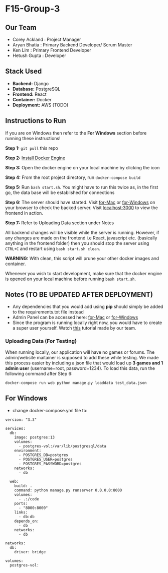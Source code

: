 # F15-Group-3

## Our Team
- Corey Ackland : Project Manager 
- Aryan Bhatia : Primary Backend Developer/ Scrum Master 
- Ken Lim : Primary Frontend Developer
- Hetush Gupta : Developer 

## Stack Used
- **Backend:** Django
- **Database:** PostgreSQL 
- **Frontend:** React
- **Container:** Docker
- **Deployment:** AWS (TODO)

## Instructions to Run
If you are on Windows then refer to the **For Windows** section before running these instructions!
<br>

**Step 1:** `git pull` this repo
<br>

**Step 2:** [Install Docker Engine](https://docs.docker.com/engine/install/)
<br>

**Step 3:** Open the docker engine on your local machine by clicking the icon 
<br>

**Step 4:** From the root project directory, run `docker-compose build`
<br>

**Step 5:** Run `bash start.sh`. You might have to run this twice as, in the first go, the data base will be established for connections
<br>

**Step 6:** The server should have started. Visit [for-Mac](http://0.0.0.0:8000/api) or [for-Windows](http://127.0.0.1:8000/api) on your browser to check the backed server. Visit [localhost:3000](http://localhost:3000) to view the 
frontend in action. 
<br>

**Step 7:** Refer to Uploading Data section under Notes
<br>

All backend changes will be visible while the server is running. 
However, if any changes are made on the frontend i.e React, javascript etc. (basically anything in the frontend folder) then you should stop the server using `CTRL+C` and restart using `bash start.sh clean`. 

**WARNING:** With clean, this script will prune your other docker images and container. 

Whenever you wish to start development, make sure that the docker engine is opened on your local machine
before running `bash start.sh`.

## Notes (TO BE UPDATED AFTER DEPLOYMENT)
- Any dependencies that you would add using **pip** should simply be added to the requirements.txt file instead
- Admin Panel can be accessed here: [for-Mac](http://0.0.0.0:8000/admin) or [for-Windows](http://127.0.0.1:8000/admin) 
- Since the program is running locally right now, you would have to create a super user yourself. Watch [this]() tutorial made by our team. 

### Uploading Data (For Testing)
When running locally, our application will have no games or forums. The admin/website maitainer is supposed to add these while testing. We made this process easier by including a json file that would load up **3 games and 1 admin user** (username=root, password=1234). To load this data, run the following command after Step 6:

`docker-compose run web python manage.py loaddata test_data.json`
<br>

## For Windows
- change docker-compose.yml file to:
```
version: "3.3"

services:
  db:
    image: postgres:13
    volumes:
      - postgres-vol:/var/lib/postgresql/data
    environment:
      - POSTGRES_DB=postgres
      - POSTGRES_USER=postgres
      - POSTGRES_PASSWORD=postgres
    networks:
      - db

  web:
    build: .
    command: python manage.py runserver 0.0.0.0:8000
    volumes:
      - .:/code
    ports:
      - "8000:8000"
    links:
      - db:db
    depends_on:
      - db
    networks:
      - db

networks:
  db:
    driver: bridge

volumes:
  postgres-vol:
```
